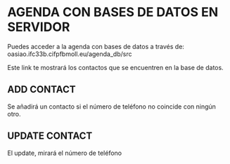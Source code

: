 # AGENDA CON BASES DE DATOS EN SERVIDOR
Puedes acceder a la agenda con bases de datos a través de:
oasiao.ifc33b.cifpfbmoll.eu/agenda_db/src

Este link te mostrará los contactos que se encuentren en 
la base de datos.

## ADD CONTACT
Se añadirá un contacto si el número de teléfono no coincide con ningún otro.

## UPDATE CONTACT
El update, mirará el número de teléfono